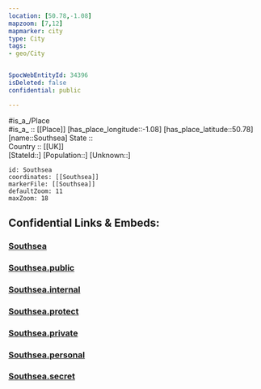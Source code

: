 ```yaml
---
location: [50.78,-1.08] 
mapzoom: [7,12] 
mapmarker: city 
type: City
tags:
- geo/City


SpocWebEntityId: 34396
isDeleted: false
confidential: public

---
```

#is_a_/Place  
#is_a_ :: [[Place]] 
[has_place_longitude::-1.08] 
[has_place_latitude::50.78] 
[name::Southsea] 
State ::  
Country :: [[UK]]  
[StateId::] 
[Population::] 
[Unknown::] 


```leaflet
id: Southsea
coordinates: [[Southsea]] 
markerFile: [[Southsea]] 
defaultZoom: 11 
maxZoom: 18
```


## Confidential Links & Embeds: 

### [Southsea](/_Standards/Earth/Continent/Europe/Europe~North/UK/England/Regions~England/South_East_England/Portsmouth,County/cities~Portsmouth/Southsea.md) 

### [Southsea.public](/_public/Earth/Continent/Europe/Europe~North/UK/England/Regions~England/South_East_England/Portsmouth,County/cities~Portsmouth/Southsea.public.md) 

### [Southsea.internal](/_internal/Earth/Continent/Europe/Europe~North/UK/England/Regions~England/South_East_England/Portsmouth,County/cities~Portsmouth/Southsea.internal.md) 

### [Southsea.protect](/_protect/Earth/Continent/Europe/Europe~North/UK/England/Regions~England/South_East_England/Portsmouth,County/cities~Portsmouth/Southsea.protect.md) 

### [Southsea.private](/_private/Earth/Continent/Europe/Europe~North/UK/England/Regions~England/South_East_England/Portsmouth,County/cities~Portsmouth/Southsea.private.md) 

### [Southsea.personal](/_personal/Earth/Continent/Europe/Europe~North/UK/England/Regions~England/South_East_England/Portsmouth,County/cities~Portsmouth/Southsea.personal.md) 

### [Southsea.secret](/_secret/Earth/Continent/Europe/Europe~North/UK/England/Regions~England/South_East_England/Portsmouth,County/cities~Portsmouth/Southsea.secret.md)

